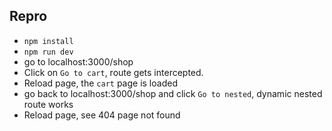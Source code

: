 ## Repro

- `npm install`
- `npm run dev`
- go to localhost:3000/shop
- Click on `Go to cart`, route gets intercepted.
- Reload page, the `cart` page is loaded
- go back to localhost:3000/shop and click `Go to nested`, dynamic nested route works
- Reload page, see 404 page not found
